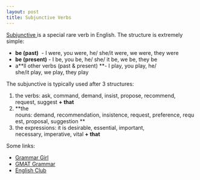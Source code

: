 ```yaml
---
layout: post
title: Subjunctive Verbs
---
```


[Subjunctive ](http://en.wikipedia.org/wiki/Subjunctive)is a special rare verb in English. The structure is extremely simple:
- **be (past)**  - I were, you were, he/ she/it were, we were, they were
- **be (present)** - I be, you be, he/ she/ it be, we be, they be
- a**ll other verbs (past & present) **- I play, you play, he/ she/it play, we play, they play

The subjunctive is typically used after 3 structures:

1. the verbs: ask, command, demand, insist, propose, recommend, request, suggest **+ that**
2. **the nouns: demand, recommendation, insistence, request, preference, request, proposal, suggestion **
3. the expressions: it is desirable, essential, important, necessary, imperative, vital **+ that**

Some links:
- [Grammar Girl](http://grammar.quickanddirtytips.com/subjunctive.aspx)
- [GMAT Grammar](http://gmat-grammar.blogspot.com/2006/06/subjunctive-verbs.html)
- [English Club](http://www.englishclub.com/grammar/verbs-subjunctive.htm)
